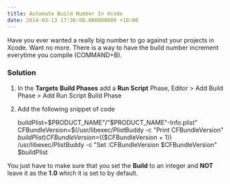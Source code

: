 ```yaml
---
title: Automate Build Number In Xcode
date: 2014-03-13 17:36:08.000000000 +10:00
---
```

Have you ever wanted a really big number to go against your projects in Xcode. Want no more. There is a way to have the build number increment everytime you compile (COMMAND+B).

### Solution
1. In the **Targets** **Build Phases** add a **Run Script** Phase, Editor > Add Build Phase > Add Run Script Build Phase
2. Add the following snippet of code

	buildPlist=$PRODUCT_NAME"/"$PRODUCT_NAME"-Info.plist"
	CFBundleVersion=$(/usr/libexec/PlistBuddy -c "Print CFBundleVersion" $buildPlist)
	CFBundleVersion=$(($CFBundleVersion + 1))
	/usr/libexec/PlistBuddy -c "Set :CFBundleVersion $CFBundleVersion" $buildPlist

You just have to make sure that you set the **Build** to an integer and **NOT** leave it as the **1.0** which it is set to by default.
